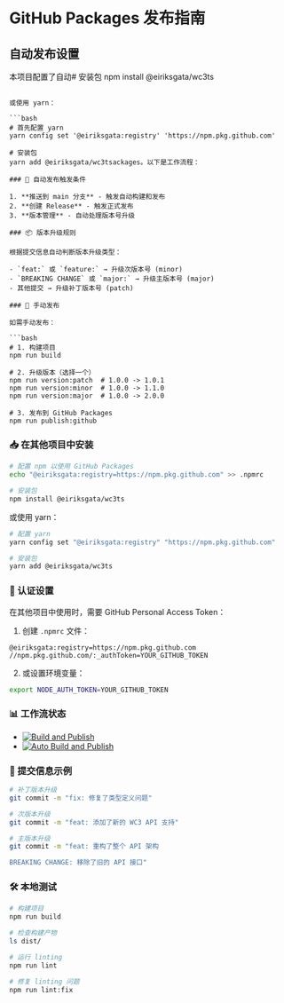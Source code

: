 # GitHub Packages 发布指南

## 自动发布设置

本项目配置了自动# 安装包
npm install @eiriksgata/wc3ts
```

或使用 yarn：

```bash
# 首先配置 yarn
yarn config set '@eiriksgata:registry' 'https://npm.pkg.github.com'

# 安装包
yarn add @eiriksgata/wc3tsackages。以下是工作流程：

### 🚀 自动发布触发条件

1. **推送到 main 分支** - 触发自动构建和发布
2. **创建 Release** - 触发正式发布
3. **版本管理** - 自动处理版本号升级

### 📦 版本升级规则

根据提交信息自动判断版本升级类型：

- `feat:` 或 `feature:` → 升级次版本号 (minor)
- `BREAKING CHANGE` 或 `major:` → 升级主版本号 (major)
- 其他提交 → 升级补丁版本号 (patch)

### 🔧 手动发布

如需手动发布：

```bash
# 1. 构建项目
npm run build

# 2. 升级版本（选择一个）
npm run version:patch  # 1.0.0 -> 1.0.1
npm run version:minor  # 1.0.0 -> 1.1.0
npm run version:major  # 1.0.0 -> 2.0.0

# 3. 发布到 GitHub Packages
npm run publish:github
```

### 📥 在其他项目中安装

```bash
# 配置 npm 以使用 GitHub Packages
echo "@eiriksgata:registry=https://npm.pkg.github.com" >> .npmrc

# 安装包
npm install @eiriksgata/wc3ts
```

或使用 yarn：

```bash
# 配置 yarn
yarn config set "@eiriksgata:registry" "https://npm.pkg.github.com"

# 安装包
yarn add @eiriksgata/wc3ts
```

### 🔐 认证设置

在其他项目中使用时，需要 GitHub Personal Access Token：

1. 创建 `.npmrc` 文件：
```
@eiriksgata:registry=https://npm.pkg.github.com
//npm.pkg.github.com/:_authToken=YOUR_GITHUB_TOKEN
```

2. 或设置环境变量：
```bash
export NODE_AUTH_TOKEN=YOUR_GITHUB_TOKEN
```

### 📊 工作流状态

- [![Build and Publish](https://github.com/eiriksgata/wc3ts/actions/workflows/publish.yml/badge.svg)](https://github.com/eiriksgata/wc3ts/actions/workflows/publish.yml)
- [![Auto Build and Publish](https://github.com/eiriksgata/wc3ts/actions/workflows/auto-publish.yml/badge.svg)](https://github.com/eiriksgata/wc3ts/actions/workflows/auto-publish.yml)

### 📝 提交信息示例

```bash
# 补丁版本升级
git commit -m "fix: 修复了类型定义问题"

# 次版本升级
git commit -m "feat: 添加了新的 WC3 API 支持"

# 主版本升级
git commit -m "feat: 重构了整个 API 架构

BREAKING CHANGE: 移除了旧的 API 接口"
```

### 🛠️ 本地测试

```bash
# 构建项目
npm run build

# 检查构建产物
ls dist/

# 运行 linting
npm run lint

# 修复 linting 问题
npm run lint:fix
```